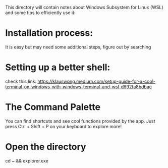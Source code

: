 This directory will contain notes about Windows Subsystem for Linux (WSL) and some tips to efficiently use it:

# Installation process:
It is easy but may need some additional steps, figure out by searching

# Setting up a better shell:
 check this link:
 https://klauswong.medium.com/setup-guide-for-a-cool-terminal-on-windows-with-windows-terminal-and-wsl-d692fa8bdbac

# The Command Palette
You can find shortcuts and see cool functions provided by the app. Just press Ctrl + Shift + P on your keyboard to explore more!

# Open the directory
cd ~ && explorer.exe
